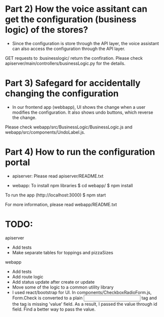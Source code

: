 # Part 2) How the voice assitant can get the configuration (business logic) of the stores?

- Since the configuration is store through the API layer, the voice assistant can also access the configuration through the API layer. 

GET requests to <api layer url>:businesslogic/<id> return the confiration. Please check apiserver/main/controllers/businessLogic.py for the details.


# Part 3) Safegard for accidentally changing the configuration

- In our frontend app (webbapp), UI shows the change when a user modifies the configuration. It also shows undo buttons, which reverse the change.

Please check webapp/src/BusinessLogic/BusinessLogic.js and webapp/src/components/UndoLabel.js.


# Part 4) How to run the configuration portal

- apiserver: 
Please read apiserver/README.txt

- webapp: 
To install npm libraries
$ cd webapp/
$ npm install 

To run the app (http://localhost:3000)
$ npm start

For more information, please read webapp/README.txt



# TODO:
apiserver
- Add tests 
- Make separate tables for toppings and pizzaSizes

webapp
- Add tests
- Add route logic
- Add status update after create or update 
- Move some of the logic to a common utility library
- I used react/bootstrap for UI. In components/CheckboxRadioForm.js, Form.Check is converted to a plain <input> tag and the tag is missing 'value' field. As a result, I passed the value through id field. Find a better way to pass the value.


